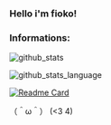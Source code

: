 ### Hello i'm fioko!

### Informations:

![github_stats](https://github-readme-stats.vercel.app/api?username=dolcej0lly&show_icons=true&theme=radical)

![github_stats_language](https://github-readme-stats.vercel.app/api/top-langs/?username=dolcej0lly&theme=radical&layout=compact)

[![Readme Card](https://github-readme-stats.vercel.app/api/pin/?username=dolcej0lly&repo=github-readme-stats)](https://github.com/anuraghazra/github-readme-stats)

（＾ω＾） (<3 4)
